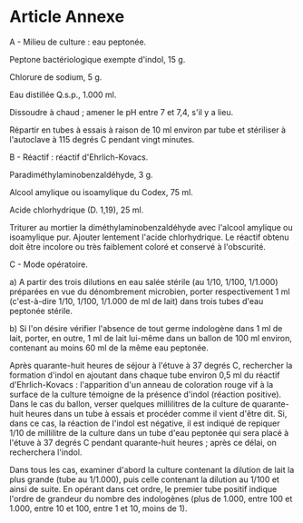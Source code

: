 # Article Annexe

A - Milieu de culture : eau peptonée.

Peptone bactériologique exempte d'indol, 15 g.

Chlorure de sodium, 5 g.

Eau distillée Q.s.p., 1.000 ml.

Dissoudre à chaud ; amener le pH entre 7 et 7,4, s'il y a lieu.

Répartir en tubes à essais à raison de 10 ml environ par tube et stériliser à l'autoclave à 115 degrés C pendant vingt minutes.

B - Réactif : réactif d'Ehrlich-Kovacs.

Paradiméthylaminobenzaldéhyde, 3 g.

Alcool amylique ou isoamylique du Codex, 75 ml.

Acide chlorhydrique (D. 1,19), 25 ml.

Triturer au mortier la diméthylaminobenzaldéhyde avec l'alcool amylique ou isoamylique pur. Ajouter lentement l'acide chlorhydrique. Le réactif obtenu doit être incolore ou très faiblement coloré et conservé à l'obscurité.

C - Mode opératoire.

a) A partir des trois dilutions en eau salée stérile (au 1/10, 1/100, 1/1.000) préparées en vue du dénombrement microbien, porter respectivement 1 ml (c'est-à-dire 1/10, 1/100, 1/1.000 de ml de lait) dans trois tubes d'eau peptonée stérile.

b) Si l'on désire vérifier l'absence de tout germe indologène dans 1 ml de lait, porter, en outre, 1 ml de lait lui-même dans un ballon de 100 ml environ, contenant au moins 60 ml de la même eau peptonée.

Après quarante-huit heures de séjour à l'étuve à 37 degrés C, rechercher la formation d'indol en ajoutant dans chaque tube environ 0,5 ml du réactif d'Ehrlich-Kovacs : l'apparition d'un anneau de coloration rouge vif à la surface de la culture témoigne de la présence d'indol (réaction positive). Dans le cas du ballon, verser quelques millilitres de la culture de quarante-huit heures dans un tube à essais et procéder comme il vient d'être dit. Si, dans ce cas, la réaction de l'indol est négative, il est indiqué de repiquer 1/10 de millilitre de la culture dans un tube d'eau peptonée qui sera placé à l'étuve à 37 degrés C pendant quarante-huit heures ; après ce délai, on recherchera l'indol.

Dans tous les cas, examiner d'abord la culture contenant la dilution de lait la plus grande (tube au 1/1.000), puis celle contenant la dilution au 1/100 et ainsi de suite. En opérant dans cet ordre, le premier tube positif indique l'ordre de grandeur du nombre des indologènes (plus de 1.000, entre 100 et 1.000, entre 10 et 100, entre 1 et 10, moins de 1).
